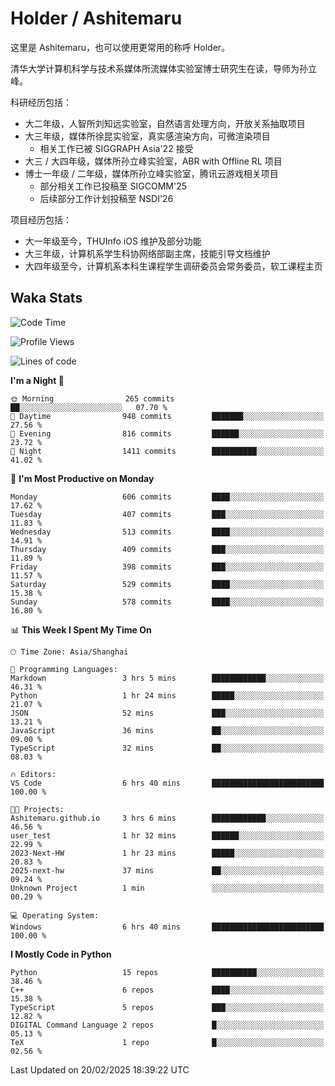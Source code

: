 # Holder / Ashitemaru

这里是 Ashitemaru，也可以使用更常用的称呼 Holder。

清华大学计算机科学与技术系媒体所流媒体实验室博士研究生在读，导师为孙立峰。

科研经历包括：

- 大二年级，人智所刘知远实验室，自然语言处理方向，开放关系抽取项目
- 大三年级，媒体所徐昆实验室，真实感渲染方向，可微渲染项目
    - 相关工作已被 SIGGRAPH Asia'22 接受
- 大三 / 大四年级，媒体所孙立峰实验室，ABR with Offline RL 项目
- 博士一年级 / 二年级，媒体所孙立峰实验室，腾讯云游戏相关项目
    - 部分相关工作已投稿至 SIGCOMM'25
    - 后续部分工作计划投稿至 NSDI'26

项目经历包括：

- 大一年级至今，THUInfo iOS 维护及部分功能
- 大三年级，计算机系学生科协网络部副主席，技能引导文档维护
- 大四年级至今，计算机系本科生课程学生调研委员会常务委员，软工课程主页

## Waka Stats

<!--START_SECTION:waka-->
![Code Time](http://img.shields.io/badge/Code%20Time-1%2C289%20hrs%2039%20mins-blue)

![Profile Views](http://img.shields.io/badge/Profile%20Views-20-blue)

![Lines of code](https://img.shields.io/badge/From%20Hello%20World%20I%27ve%20Written-3.0%20million%20lines%20of%20code-blue)

**I'm a Night 🦉** 

```text
🌞 Morning                265 commits         ██░░░░░░░░░░░░░░░░░░░░░░░   07.70 % 
🌆 Daytime                948 commits         ███████░░░░░░░░░░░░░░░░░░   27.56 % 
🌃 Evening                816 commits         ██████░░░░░░░░░░░░░░░░░░░   23.72 % 
🌙 Night                  1411 commits        ██████████░░░░░░░░░░░░░░░   41.02 % 
```
📅 **I'm Most Productive on Monday** 

```text
Monday                   606 commits         ████░░░░░░░░░░░░░░░░░░░░░   17.62 % 
Tuesday                  407 commits         ███░░░░░░░░░░░░░░░░░░░░░░   11.83 % 
Wednesday                513 commits         ████░░░░░░░░░░░░░░░░░░░░░   14.91 % 
Thursday                 409 commits         ███░░░░░░░░░░░░░░░░░░░░░░   11.89 % 
Friday                   398 commits         ███░░░░░░░░░░░░░░░░░░░░░░   11.57 % 
Saturday                 529 commits         ████░░░░░░░░░░░░░░░░░░░░░   15.38 % 
Sunday                   578 commits         ████░░░░░░░░░░░░░░░░░░░░░   16.80 % 
```


📊 **This Week I Spent My Time On** 

```text
🕑︎ Time Zone: Asia/Shanghai

💬 Programming Languages: 
Markdown                 3 hrs 5 mins        ████████████░░░░░░░░░░░░░   46.31 % 
Python                   1 hr 24 mins        █████░░░░░░░░░░░░░░░░░░░░   21.07 % 
JSON                     52 mins             ███░░░░░░░░░░░░░░░░░░░░░░   13.21 % 
JavaScript               36 mins             ██░░░░░░░░░░░░░░░░░░░░░░░   09.00 % 
TypeScript               32 mins             ██░░░░░░░░░░░░░░░░░░░░░░░   08.03 % 

🔥 Editors: 
VS Code                  6 hrs 40 mins       █████████████████████████   100.00 % 

🐱‍💻 Projects: 
Ashitemaru.github.io     3 hrs 6 mins        ████████████░░░░░░░░░░░░░   46.56 % 
user_test                1 hr 32 mins        ██████░░░░░░░░░░░░░░░░░░░   22.99 % 
2023-Next-HW             1 hr 23 mins        █████░░░░░░░░░░░░░░░░░░░░   20.83 % 
2025-next-hw             37 mins             ██░░░░░░░░░░░░░░░░░░░░░░░   09.24 % 
Unknown Project          1 min               ░░░░░░░░░░░░░░░░░░░░░░░░░   00.29 % 

💻 Operating System: 
Windows                  6 hrs 40 mins       █████████████████████████   100.00 % 
```

**I Mostly Code in Python** 

```text
Python                   15 repos            ██████████░░░░░░░░░░░░░░░   38.46 % 
C++                      6 repos             ████░░░░░░░░░░░░░░░░░░░░░   15.38 % 
TypeScript               5 repos             ███░░░░░░░░░░░░░░░░░░░░░░   12.82 % 
DIGITAL Command Language 2 repos             █░░░░░░░░░░░░░░░░░░░░░░░░   05.13 % 
TeX                      1 repo              █░░░░░░░░░░░░░░░░░░░░░░░░   02.56 % 
```




 Last Updated on 20/02/2025 18:39:22 UTC
<!--END_SECTION:waka-->

<!--
**Ashitemaru/Ashitemaru** is a ✨ _special_ ✨ repository because its `README.md` (this file) appears on your GitHub profile.

Here are some ideas to get you started:

- 🔭 I’m currently working on ...
- 🌱 I’m currently learning ...
- 👯 I’m looking to collaborate on ...
- 🤔 I’m looking for help with ...
- 💬 Ask me about ...
- 📫 How to reach me: ...
- 😄 Pronouns: ...
- ⚡ Fun fact: ...
-->
